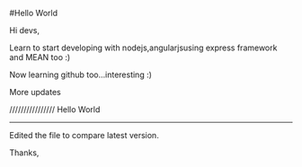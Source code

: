 #Hello World

Hi devs,

Learn to start developing with nodejs,angularjsusing express framework and MEAN too :)

Now learning github too...interesting :)


More updates

////////////////
Hello World
**********************
Edited the file to compare latest version.


Thanks,

